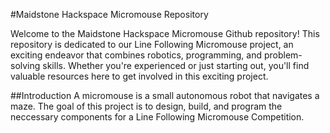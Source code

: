 #Maidstone Hackspace Micromouse Repository

Welcome to the Maidstone Hackspace Micromouse Github repository! This repository is dedicated to our Line Following Micromouse project, an exciting endeavor that combines robotics, programming, and problem-solving skills. Whether you're experienced or just starting out, you'll find valuable resources here to get involved in this exciting project.


##Introduction
A micromouse is a small autonomous robot that navigates a maze. The goal of this project is to design, build, and program the neccessary components for a Line Following Micromouse Competition. 
